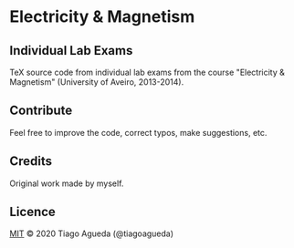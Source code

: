 # Electricity & Magnetism
## Individual Lab Exams

TeX source code from individual lab exams from the course "Electricity & Magnetism" (University of Aveiro, 2013-2014).

## Contribute
Feel free to improve the code, correct typos, make suggestions, etc.

## Credits
Original work made by myself.

## Licence
[MIT](https://choosealicense.com/licenses/mit/) © 2020 Tiago Agueda (@tiagoagueda)
